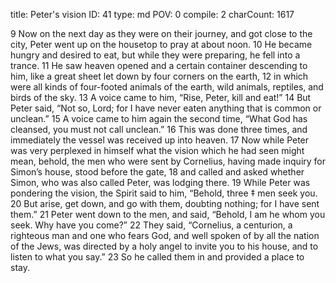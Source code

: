 title:          Peter's vision
ID:             41
type:           md
POV:            0
compile:        2
charCount:      1617


9 Now on the next day as they were on their journey, and got close to the city, Peter went up on the housetop to pray at about noon. 10 He became hungry and desired to eat, but while they were preparing, he fell into a trance. 11 He saw heaven opened and a certain container descending to him, like a great sheet let down by four corners on the earth, 12 in which were all kinds of four-footed animals of the earth, wild animals, reptiles, and birds of the sky. 13 A voice came to him, “Rise, Peter, kill and eat!”
14 But Peter said, “Not so, Lord; for I have never eaten anything that is common or unclean.”
15 A voice came to him again the second time, “What God has cleansed, you must not call unclean.” 16 This was done three times, and immediately the vessel was received up into heaven. 17 Now while Peter was very perplexed in himself what the vision which he had seen might mean, behold, the men who were sent by Cornelius, having made inquiry for Simon’s house, stood before the gate, 18 and called and asked whether Simon, who was also called Peter, was lodging there. 19 While Peter was pondering the vision, the Spirit said to him, “Behold, three ‡ men seek you. 20 But arise, get down, and go with them, doubting nothing; for I have sent them.”
21 Peter went down to the men, and said, “Behold, I am he whom you seek. Why have you come?”
22 They said, “Cornelius, a centurion, a righteous man and one who fears God, and well spoken of by all the nation of the Jews, was directed by a holy angel to invite you to his house, and to listen to what you say.” 23 So he called them in and provided a place to stay.